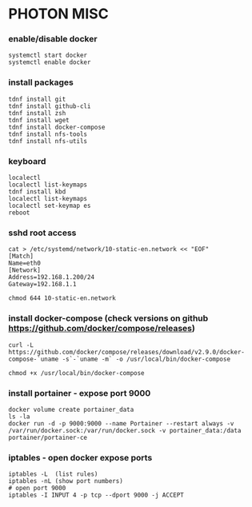 # PHOTON MISC

### enable/disable docker
```
systemctl start docker
systemctl enable docker
```

### install packages
```
tdnf install git
tdnf install github-cli
tdnf install zsh
tdnf install wget
tdnf install docker-compose
tdnf install nfs-tools
tdnf install nfs-utils
```

### keyboard
```
localectl
localectl list-keymaps
tdnf install kbd
localectl list-keymaps
localectl set-keymap es
reboot
```

### sshd root access
```
cat > /etc/systemd/network/10-static-en.network << "EOF"
[Match]
Name=eth0
[Network]
Address=192.168.1.200/24
Gateway=192.168.1.1
```

```chmod 644 10-static-en.network```

### install docker-compose (check versions on github https://github.com/docker/compose/releases)

```
curl -L https://github.com/docker/compose/releases/download/v2.9.0/docker-compose-`uname -s`-`uname -m` -o /usr/local/bin/docker-compose

chmod +x /usr/local/bin/docker-compose
```

### install portainer - expose port 9000
``` 
docker volume create portainer_data
ls -la
docker run -d -p 9000:9000 --name Portainer --restart always -v /var/run/docker.sock:/var/run/docker.sock -v portainer_data:/data portainer/portainer-ce
```

### iptables - open docker expose ports
```
iptables -L  (list rules)
iptables -nL (show port numbers)
# open port 9000
iptables -I INPUT 4 -p tcp --dport 9000 -j ACCEPT
```
